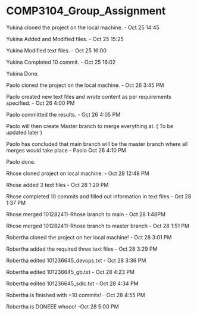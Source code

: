 # COMP3104_Group_Assignment
Yukina cloned the project on the local machine. - Oct 25 14:45

Yukina Added and Modified files. - Oct 25 15:25

Yukina Modified text files. - Oct 25 16:00

Yukina Completed 10 commit. - Oct 25 16:02

Yukina Done.

Paolo cloned the project on the local machine. - Oct 26 3:45 PM

Paolo created new text files and wrote content as per requirements specified. - Oct 26 4:00 PM

Paolo committed the results. - Oct 26 4:05 PM

Paolo will then create Master branch to merge everything at. ( To be updated later )

Paolo has concluded that main branch will be the master branch where all merges would take place - Paolo Oct 26 4:10 PM

Paolo done.

Rhose cloned project on local machine. - Oct 28 12:48 PM

Rhose added 3 text files - Oct 28 1:20 PM

Rhose completed 10 commits and filled out information in text files - Oct 28 1:37 PM

Rhose merged 101282411-Rhose branch to main - Oct 28 1:48PM

Rhose merged 101282411-Rhose branch to master branch - Oct 28 1:51 PM

Robertha cloned the project on her local machine! - Oct 28 3:01 PM

Robertha added the required three text files - Oct 28 3:29 PM

Robertha edited 101236645_devops.txt - Oct 28 3:36 PM

Robertha edited 101236645_gb.txt - Oct 28 4:23 PM

Robertha edited 101236645_sdlc.txt - Oct 28 4:34 PM

Robertha is finished with +10 commits! - Oct 28 4:55 PM

Robertha is DONEEE whooo! -Oct 28 5:00 PM